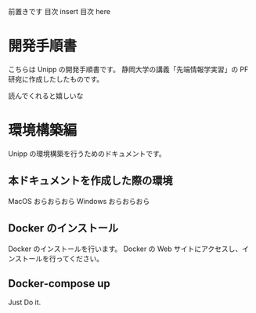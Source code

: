 前置きです
目次
insert 目次 here

# 開発手順書

こちらは Unipp の開発手順書です。
静岡大学の講義「先端情報学実習」の PF 研宛に作成したしたものです。

読んでくれると嬉しいな

# 環境構築編

Unipp の環境構築を行うためのドキュメントです。

## 本ドキュメントを作成した際の環境

MacOS おらおらおら
Windows おらおらおら

## Docker のインストール

Docker のインストールを行います。
Docker の Web サイトにアクセスし、インストールを行ってください。

## Docker-compose up

Just Do it.
